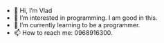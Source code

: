 - 👋 Hi, I’m Vlad
- 👀 I’m interested in programming. I am good in this.
- 🌱 I’m currently learning to be a programmer.
- 📫 How to reach me: 0968916300.

<!---
Vlad1434/Vlad1434 is a ✨ special ✨ repository because its `README.md` (this file) appears on your GitHub profile.
You can click the Preview link to take a look at your changes.
--->
